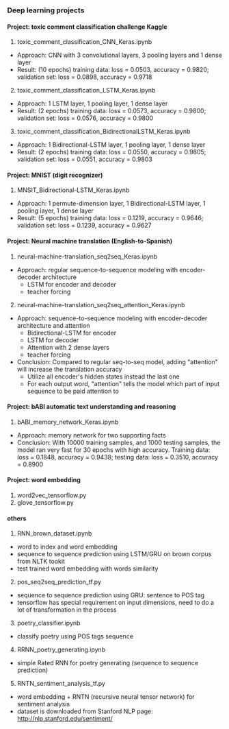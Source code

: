 ### Deep learning projects

#### Project: toxic comment classification challenge Kaggle
1. toxic_comment_classification_CNN_Keras.ipynb
- Approach: CNN with 3 convolutional layers, 3 pooling layers and 1 dense layer
- Result: (10 epochs) training data: loss = 0.0503, accuracy = 0.9820; validation set: loss = 0.0898, accuracy = 0.9718

2. toxic_comment_classification_LSTM_Keras.ipynb
- Approach: 1 LSTM layer, 1 pooling layer, 1 dense layer
- Result: (2 epochs) training data: loss = 0.0573, accuracy = 0.9800; validation set: loss = 0.0576, accuracy = 0.9800

3. toxic_comment_classification_BidirectionalLSTM_Keras.ipynb
- Approach: 1 Bidirectional-LSTM layer, 1 pooling layer, 1 dense layer
- Result: (2 epochs) training data: loss = 0.0550, accuracy = 0.9805; validation set: loss = 0.0551, accuracy = 0.9803

#### Project: MNIST (digit recognizer)
1. MNSIT_Bidirectional-LSTM_Keras.ipynb
- Approach: 1 permute-dimension layer, 1 Bidirectional-LSTM layer, 1 pooling layer, 1 dense layer
- Result: (5 epochs) training data: loss = 0.1219, accuracy = 0.9646; validation set: loss = 0.1239, accuracy = 0.9627 

#### Project: Neural machine translation (English-to-Spanish)
1. neural-machine-translation_seq2seq_Keras.ipynb
- Approach: regular sequence-to-sequence modeling with encoder-decoder architecture
    - LSTM for encoder and decoder
    - teacher forcing

2. neural-machine-translation_seq2seq_attention_Keras.ipynb
- Approach:  sequence-to-sequence modeling with encoder-decoder architecture and attention
    - Bidirectional-LSTM for encoder
    - LSTM for decoder
    - Attention with 2 dense layers
    - teacher forcing
- Conclusion: Compared to regular seq-to-seq model, adding "attention" will increase the translation accuracy
    - Utilize all encoder's hidden states instead the last one
    - For each output word, "attention" tells the model which part of input sequence to be paid attention to

#### Project: bABI automatic text understanding and reasoning
1. bABI_memory_network_Keras.ipynb
- Approach: memory network for two supporting facts
- Conclusion: With 10000 training samples, and 1000 testing samples, the model ran very fast for 30 epochs with high accuracy. Training data: loss = 0.1848, accuracy = 0.9438; testing data: loss = 0.3510, accuracy = 0.8900

#### Project: word embedding
1. word2vec_tensorflow.py
2. glove_tensorflow.py

#### others
1. RNN_brown_dataset.ipynb
- word to index and word embedding
- sequence to sequence prediction using LSTM/GRU on brown corpus from NLTK tookit
- test trained word embedding with words similarity

2. pos_seq2seq_prediction_tf.py
- sequence to sequence prediction using GRU: sentence to POS tag
- tensorflow has special requirement on input dimensions, need to do a lot of transformation in the process

3. poetry_classifier.ipynb
- classify poetry using POS tags sequence

4. RRNN_poetry_generating.ipynb
- simple Rated RNN for poetry generating (sequence to sequence prediction)

5. RNTN_sentiment_analysis_tf.py
- word embedding + RNTN (recursive neural tensor network) for sentiment analysis
- dataset is downloaded from Stanford NLP page: http://nlp.stanford.edu/sentiment/

